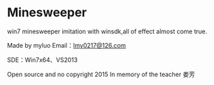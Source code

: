 # Minesweeper
win7 minesweeper imitation with winsdk,all of effect almost come true.

Made by myluo
Email：lmy0217@126.com

SDE：Win7x64、VS2013

Open source and no copyright 2015
In memory of the teacher 娄芳
